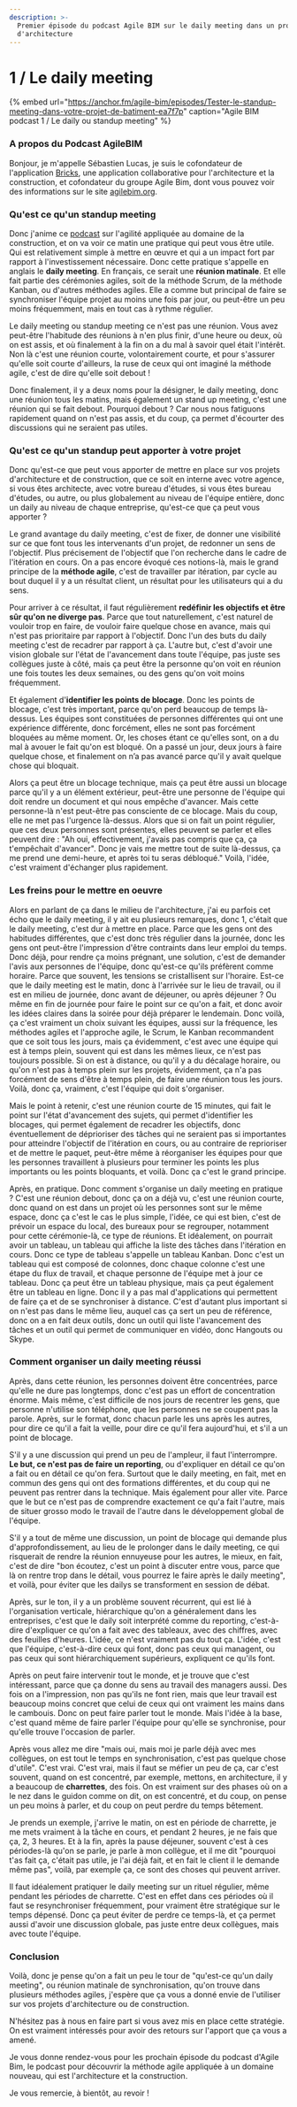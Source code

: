 ```yaml
---
description: >-
  Premier épisode du podcast Agile BIM sur le daily meeting dans un projet
  d'architecture
---
```


# 1 / Le daily meeting

{% embed url="https://anchor.fm/agile-bim/episodes/Tester-le-standup-meeting-dans-votre-projet-de-batiment-ea7f7p" caption="Agile BIM podcast 1 / Le daily ou standup meeting" %}

### A propos du Podcast AgileBIM

Bonjour, je m'appelle Sébastien Lucas, je suis le cofondateur de l'application [Bricks](https://www.bricksapp.io/), une application collaborative pour l'architecture et la construction, et cofondateur du groupe Agile Bim, dont vous pouvez voir des informations sur le site [agilebim.org](https://www.agilebim.org/).

### Qu'est ce qu'un standup meeting

Donc j'anime ce [podcast](https://anchor.fm/agile-bim) sur l'agilité appliquée au domaine de la construction, et on va voir ce matin une pratique qui peut vous être utile. Qui est relativement simple à mettre en œuvre et qui a un impact fort par rapport à l'investissement nécessaire. Donc cette pratique s'appelle en anglais le **daily meeting**. En français, ce serait une **réunion matinale**. Et elle fait partie des cérémonies agiles, soit de la méthode Scrum, de la méthode Kanban, ou d'autres méthodes agiles. Elle a comme but principal de faire se synchroniser l'équipe projet au moins une fois par jour, ou peut-être un peu moins fréquemment, mais en tout cas à rythme régulier. 

Le daily meeting ou standup meeting ce n'est pas une réunion. Vous avez peut-être l'habitude des réunions à n'en plus finir, d'une heure ou deux, où on est assis, et où finalement à la fin on a du mal à savoir quel était l'intérêt. Non là c'est une réunion courte,  volontairement courte, et pour s'assurer qu'elle soit courte d'ailleurs, la ruse de ceux qui ont imaginé la méthode agile, c'est de dire qu'elle soit debout ! 

Donc finalement, il y a deux noms pour la désigner, le daily meeting, donc une réunion tous les matins, mais également un stand up meeting, c'est une réunion qui se fait debout. Pourquoi debout ? Car nous nous fatiguons rapidement quand on n'est pas assis, et du coup, ça permet d'écourter des discussions qui ne seraient pas utiles. 

### Qu'est ce qu'un standup peut apporter à votre projet

Donc qu'est-ce que peut vous apporter de mettre en place sur vos projets d'architecture et de construction, que ce soit en interne avec votre agence, si vous êtes architecte, avec votre bureau d'études, si vous êtes bureau d'études, ou autre, ou plus globalement au niveau de l'équipe entière, donc un daily au niveau de chaque entreprise, qu'est-ce que ça peut vous apporter ?

Le grand avantage du daily meeting, c'est de fixer, de donner une visibilité sur ce que font tous les intervenants d'un projet, de redonner un sens de l'objectif. Plus précisement de l'objectif que l'on recherche dans le cadre de l'itération en cours. On a pas encore évoqué ces notions-là, mais le grand principe de la **méthode agile**, c'est de travailler par itération, par cycle au bout duquel il y a un résultat client, un résultat pour les utilisateurs qui a du sens. 

Pour arriver à ce résultat, il faut régulièrement **redéfinir les objectifs et être sûr qu'on ne diverge pas**. Parce que tout naturellement, c'est naturel de vouloir trop en faire, de vouloir faire quelque chose en avance, mais qui n'est pas prioritaire par rapport à l'objectif. Donc l'un des buts du daily meeting c'est de recadrer par rapport à ça. L'autre but, c'est d'avoir une vision globale sur l'état de l'avancement dans toute l'équipe, pas juste ses collègues juste à côté, mais ça peut être la personne qu'on voit en réunion une fois toutes les deux semaines, ou des gens qu'on voit moins fréquemment. 

Et également d'**identifier les points de blocage**. Donc les points de blocage, c'est très important, parce qu'on perd beaucoup de temps là-dessus. Les équipes sont constituées de personnes différentes qui ont une expérience différente, donc forcément, elles ne sont pas forcément bloquées au même moment. Or, les choses étant ce qu'elles sont, on a du mal à avouer le fait qu'on est bloqué. On a passé un jour, deux jours à faire quelque chose, et finalement on n’a pas avancé parce qu'il y avait quelque chose qui bloquait. 

Alors ça peut être un blocage technique, mais ça peut être aussi un blocage parce qu'il y a un élément extérieur, peut-être une personne de l'équipe qui doit rendre un document et qui nous empêche d'avancer. Mais cette personne-là n'est peut-être pas consciente de ce blocage. Mais du coup, elle ne met pas l'urgence là-dessus. Alors que si on fait un point régulier, que ces deux personnes sont présentes, elles peuvent se parler et elles peuvent dire : "Ah oui, effectivement, j'avais pas compris que ça, ça t'empêchait d'avancer". Donc je vais me mettre tout de suite là-dessus, ça me prend une demi-heure, et après toi tu seras débloqué." Voilà, l'idée, c'est vraiment d'échanger plus rapidement.

### Les freins pour le mettre en oeuvre

Alors en parlant de ça dans le milieu de l'architecture, j'ai eu parfois cet écho que le daily meeting, il y ait eu plusieurs remarques, donc 1, c'était que le daily meeting, c'est dur à mettre en place. Parce que les gens ont des habitudes différentes, que c'est donc très régulier dans la journée, donc les gens ont peut-être l'impression d'être contraints dans leur emploi du temps. Donc déjà, pour rendre ça moins prégnant, une solution, c'est de demander l'avis aux personnes de l'équipe, donc qu'est-ce qu'ils préfèrent comme horaire. Parce que souvent, les tensions se cristallisent sur l'horaire. Est-ce que le daily meeting est le matin, donc à l'arrivée sur le lieu de travail, ou il est en milieu de journée, donc avant de déjeuner, ou après déjeuner ? Ou même en fin de journée pour faire le point sur ce qu'on a fait, et donc avoir les idées claires dans la soirée pour déjà préparer le lendemain. Donc voilà, ça c'est vraiment un choix suivant les équipes, aussi sur la fréquence, les méthodes agiles et l'approche agile, le Scrum, le Kanban recommandent que ce soit tous les jours, mais ça évidemment, c'est avec une équipe qui est à temps plein, souvent qui est dans les mêmes lieux, ce n'est pas toujours possible. Si on est à distance, ou qu'il y a du décalage horaire, ou qu'on n'est pas à temps plein sur les projets, évidemment, ça n'a pas forcément de sens d'être à temps plein, de faire une réunion tous les jours. Voilà, donc ça, vraiment, c'est l'équipe qui doit s'organiser. 

Mais le point à retenir, c'est une réunion courte de 15 minutes, qui fait le point sur l'état d'avancement des sujets, qui permet d'identifier les blocages, qui permet également de recadrer les objectifs, donc éventuellement de déprioriser des tâches qui ne seraient pas si importantes pour atteindre l'objectif de l'itération en cours, ou au contraire de reprioriser et de mettre le paquet, peut-être même à réorganiser les équipes pour que les personnes travaillent à plusieurs pour terminer les points les plus importants ou les points bloquants, et voilà. Donc ça c'est le grand principe.

Après, en pratique. Donc comment s'organise un daily meeting en pratique ? C'est une réunion debout, donc ça on a déjà vu, c'est une réunion courte, donc quand on est dans un projet où les personnes sont sur le même espace, donc ça c'est le cas le plus simple, l'idée, ce qui est bien, c'est de prévoir un espace du local, des bureaux pour se regrouper, notamment pour cette cérémonie-là, ce type de réunions. Et idéalement, on pourrait avoir un tableau, un tableau qui affiche la liste des tâches dans l'itération en cours. Donc ce type de tableau s'appelle un tableau Kanban. Donc c'est un tableau qui est composé de colonnes, donc chaque colonne c'est une étape du flux de travail, et chaque personne de l'équipe met à jour ce tableau. Donc ça peut être un tableau physique, mais ça peut également être un tableau en ligne. Donc il y a pas mal d'applications qui permettent de faire ça et de se synchroniser à distance. C'est d'autant plus important si on n'est pas dans le même lieu, auquel cas ça sert un peu de référence, donc on a en fait deux outils, donc un outil qui liste l'avancement des tâches et un outil qui permet de communiquer en vidéo, donc Hangouts ou Skype.

### Comment organiser un daily meeting réussi

Après, dans cette réunion, les personnes doivent être concentrées, parce qu'elle ne dure pas longtemps, donc c'est pas un effort de concentration énorme. Mais même, c'est difficile de nos jours de recentrer les gens, que personne n'utilise son téléphone, que les personnes ne se coupent pas la parole. Après, sur le format, donc chacun parle les uns après les autres, pour dire ce qu'il a fait la veille, pour dire ce qu'il fera  aujourd'hui, et s'il a un point de blocage. 

S'il y a une discussion qui prend un peu de l'ampleur, il faut l'interrompre. **Le but, ce n'est pas de faire un reporting**, ou d'expliquer en détail ce qu'on a fait ou en détail ce qu'on fera. Surtout que le daily meeting, en fait, met en commun des gens qui ont des formations différentes, et du coup qui ne peuvent pas rentrer dans la technique. Mais également pour aller vite. Parce que le but ce n'est pas de comprendre exactement ce qu'a fait l'autre, mais de situer grosso modo le travail de l'autre dans le développement global de l'équipe. 

S'il y a tout de même une discussion, un point de blocage qui demande plus d'approfondissement, au lieu de le prolonger dans le daily meeting, ce qui risquerait de rendre la réunion ennuyeuse pour les autres, le mieux, en fait, c'est de dire "bon écoutez, c'est un point à discuter entre vous, parce que là on rentre trop dans le détail, vous pourrez le faire après le daily meeting", et voilà, pour éviter que les dailys se transforment en session de débat. 

Après, sur le ton, il y a un problème souvent récurrent, qui est lié à l'organisation verticale, hiérarchique qu'on a généralement dans les entreprises, c'est que le daily soit interprété comme du reporting, c'est-à-dire d'expliquer ce qu'on a fait avec des tableaux, avec des chiffres, avec des feuilles d'heures. L'idée, ce n'est vraiment pas du tout ça. L'idée, c'est que l'équipe, c'est-à-dire ceux qui font, donc pas ceux qui managent, ou pas ceux qui sont hiérarchiquement supérieurs, expliquent ce qu'ils font. 

Après on peut faire intervenir tout le monde, et je trouve que c'est intéressant, parce que ça donne du sens au travail des managers aussi. Des fois on a l'impression, non pas qu'ils ne font rien, mais que leur travail est beaucoup moins concret que celui de ceux qui ont vraiment les mains dans le cambouis. Donc on peut faire parler tout le monde. Mais l'idée à la base, c'est quand même de faire parler l'équipe pour qu'elle se synchronise, pour qu'elle trouve l'occasion de parler. 

Après vous allez me dire "mais oui, mais moi je parle déjà avec mes collègues, on est tout le temps en synchronisation, c'est pas quelque chose d'utile". C'est vrai. C'est vrai, mais il faut se méfier un peu de ça, car c'est souvent, quand on est concentré, par exemple, mettons, en architecture, il y a beaucoup de **charrettes**, des fois.  On est vraiment sur des phases où on a le nez dans le guidon comme on dit, on est concentré, et du coup, on pense un peu moins à parler, et du coup on peut perdre du temps bêtement. 

Je prends un exemple, j'arrive le matin, on est en période de charrette, je me mets vraiment à la tâche en cours, et pendant 2 heures, je ne fais que ça, 2, 3 heures. Et à la fin, après la pause déjeuner, souvent c'est à ces périodes-là qu'on se parle, je parle à mon collègue, et il me dit "pourquoi t'as fait ça, c'était pas utile, je l'ai déjà fait, et en fait le client il le demande même pas", voilà, par exemple ça, ce sont des choses qui peuvent arriver. 

Il faut idéalement pratiquer le daily meeting sur un rituel régulier, même pendant les périodes de charrette.  C'est en effet dans ces périodes où il faut se resynchroniser fréquemment, pour vraiment être stratégique sur le temps dépensé. Donc ça peut éviter de perdre ce temps-là, et ça permet aussi d'avoir une discussion globale, pas juste entre deux collègues, mais avec toute l'équipe. 

### Conclusion

Voilà, donc je pense qu'on a fait un peu le tour de "qu'est-ce qu'un daily meeting", ou réunion matinale de synchronisation, qu'on trouve dans plusieurs méthodes agiles, j'espère que ça vous a donné envie de l'utiliser sur vos projets d'architecture ou de construction. 

N'hésitez pas à nous en faire part si vous avez mis en place cette stratégie. On est vraiment intéressés pour avoir des retours sur l'apport que ça vous a amené. 

Je vous donne rendez-vous pour les prochain épisode du podcast d'Agile Bim, le podcast pour découvrir la méthode agile appliquée à un domaine nouveau, qui est l'architecture et la construction. 

Je vous remercie, à bientôt, au revoir !

